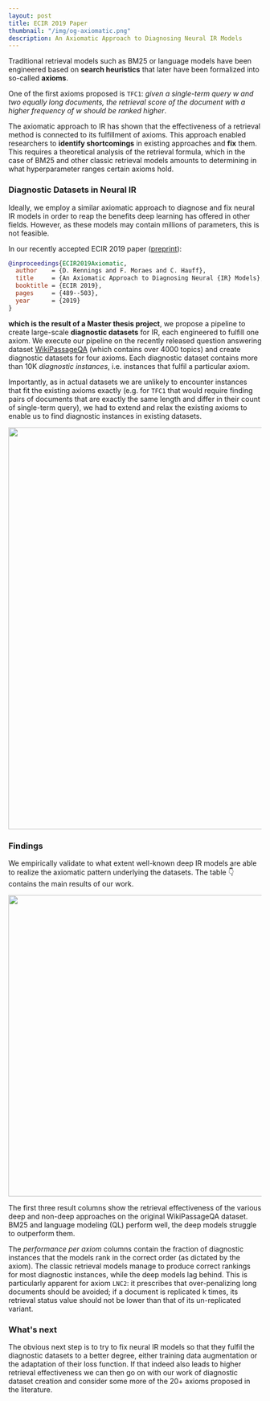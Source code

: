 ```yaml
---
layout: post
title: ECIR 2019 Paper
thumbnail: "/img/og-axiomatic.png"
description: An Axiomatic Approach to Diagnosing Neural IR Models
---
```


Traditional retrieval models such as BM25 or language models have been engineered based on **search heuristics** that later have been formalized into so-called **axioms**.

One of the first axioms proposed is `TFC1`: *given a single-term query w and two equally long documents, the retrieval score of the document with a higher frequency of w should be ranked higher*. 

The axiomatic approach to IR has shown that the effectiveness of a retrieval method is connected to its fulfillment of axioms. This approach enabled researchers to **identify shortcomings** in existing approaches and **fix** them. This requires a theoretical analysis of the retrieval formula, which in the case of BM25 and other classic retrieval models amounts to determining in what hyperparameter ranges certain axioms hold. 

### Diagnostic Datasets in Neural IR

Ideally, we employ a similar axiomatic approach to diagnose and fix neural IR models in order to reap the benefits deep learning has offered in other fields. However, as these models may contain millions of parameters, this is not feasible.

In our recently accepted ECIR 2019 paper ([preprint](https://chauff.github.io/documents/publications/ECIR2019-rennings.pdf)):

```bibtex
@inproceedings{ECIR2019Axiomatic,
  author    = {D. Rennings and F. Moraes and C. Hauff},
  title     = {An Axiomatic Approach to Diagnosing Neural {IR} Models},
  booktitle = {ECIR 2019},
  pages     = {489--503},
  year      = {2019}
}
```

**which is the result of a Master thesis project**, we propose a pipeline to create large-scale **diagnostic datasets** for IR, each engineered to fulfill one axiom. We execute our pipeline on the recently released question answering dataset [WikiPassageQA](https://arxiv.org/abs/1805.03797) (which contains over 4000 topics) and create diagnostic datasets for four axioms. Each diagnostic dataset contains more than 10K *diagnostic instances*, i.e. instances that fulfil a particular axiom. 

Importantly, as in actual datasets we are unlikely to encounter instances that fit the existing axioms exactly (e.g. for `TFC1` that would require finding pairs of documents that are exactly the same length and differ in their count of single-term query), we had to extend and relax the existing axioms to enable us to find diagnostic instances in existing datasets.

<img src="https://chauff.github.io/img/ecir2019-pipeline.png" width="800px">

### Findings

We empirically validate to what extent well-known deep IR models are able to realize the axiomatic pattern underlying the datasets. The table :point_down: contains the main results of our work.

<img src="https://chauff.github.io/img/ecir2019-results.png" width="600px">

The first three result columns show the retrieval effectiveness of the various deep and non-deep approaches on the original WikiPassageQA dataset. BM25 and language modeling (QL) perform well, the deep models struggle to outperform them. 

The *performance per axiom* columns contain the fraction of diagnostic instances that the models rank in the correct order (as dictated by the axiom). The classic retrieval models manage to produce correct rankings for most diagnostic instances, while the deep models lag behind. This is particularly apparent for axiom `LNC2`: it prescribes that over-penalizing long documents should be avoided; if a document is replicated k times, its retrieval status value should not be lower than that of its un-replicated variant.

### What's next

The obvious next step is to try to fix neural IR models so that they fulfil the diagnostic datasets to a better degree, either training data augmentation or the adaptation of their loss function. If that indeed also leads to higher retrieval effectiveness we can then go on with our work of diagnostic dataset creation and consider some more of the 20+ axioms proposed in the literature.
